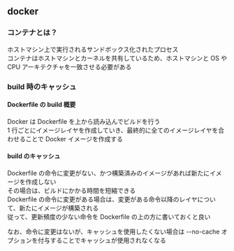 ## docker

### コンテナとは？
ホストマシン上で実行されるサンドボックス化されたプロセス  
コンテナはホストマシンとカーネルを共有しているため、ホストマシンと OS や CPU アーキテクチャを一致させる必要がある

### build 時のキャッシュ
#### Dockerfile の build 概要
Docker は Dockerfile を上から読み込んでビルドを行う  
1 行ごとにイメージレイヤを作成していき、最終的に全てのイメージレイヤを合わせることで Docker イメージを作成する  

#### build のキャッシュ
Dockerfile の命令に変更がない、かつ構築済みのイメージがあれば新たにイメージを作成しない  
その場合は、ビルドにかかる時間を短縮できる  
Dockerfile の命令に変更がある場合は、変更がある命令以降のレイヤについて、新たにイメージが構築される  
従って、更新頻度の少ない命令を Dockerfile の上の方に書いておくと良い  

なお、命令に変更はないが、キャッシュを使用したくない場合は --no-cache オプションを付与することでキャッシュが使用されなくなる
